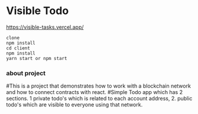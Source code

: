# Visible Todo 
https://visible-tasks.vercel.app/

```quickstart
clone
npm install
cd client
npm install
yarn start or npm start
```

### about project
#This is a project that demonstrates how to work with a blockchain network and how to connect contracts with react.
#Simple Todo app which has 2 sections. 1 private todo's which is related to each account address, 2. public todo's which are visible to everyone using that network.

